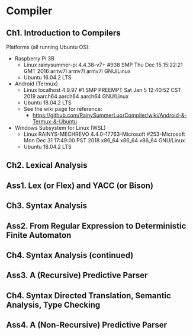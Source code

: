 # Compiler
## Ch1. Introduction to Compilers
Platforms (all running Ubuntu OS): 
- Raspberry Pi 3B <br/>
  - Linux rainysummer-pi 4.4.38-v7+ #938 SMP Thu Dec 15 15:22:21 GMT 2016 armv7l armv7l armv7l GNU/Linux
  - Ubuntu 16.04.2 LTS
- Android (Termux)<br/>
  - Linux localhost 4.9.97 #1 SMP PREEMPT Sat Jan 5 12:40:52 CST 2019 aarch64 aarch64 aarch64 GNU/Linux
  - Ubuntu 18.04.2 LTS 
  - See the wiki page for reference: <br/>
    - https://github.com/RainySummerLuo/Compiler/wiki/Android-&-Termux-&-Ubuntu
- Windows Subsystem for Linux (WSL)
  - Linux RAINYS-MECHREVO 4.4.0-17763-Microsoft #253-Microsoft Mon Dec 31 17:49:00 PST 2018 x86_64 x86_64 x86_64 GNU/Linux
  - Ubuntu 18.04.2 LTS

## Ch2. Lexical Analysis

## Ass1. Lex (or Flex) and YACC (or Bison)

## Ch3. Syntax Analysis

## Ass2. From Regular Expression to Deterministic Finite Automaton

## Ch4. Syntax Analysis (continued)

## Ass3. A (Recursive) Predictive Parser

## Ch4.  Syntax Directed Translation, Semantic Analysis, Type Checking

## Ass4. A (Non-Recursive) Predictive Parser